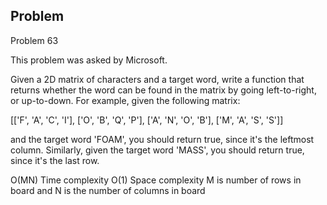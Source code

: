 
Problem
-------

Problem 63

 This problem was asked by Microsoft.

 Given a 2D matrix of characters and a target word, write a function that returns whether the word can be found in the matrix by going left-to-right, or up-to-down.
 For example, given the following matrix:

[['F', 'A', 'C', 'I'],
['O', 'B', 'Q', 'P'],
['A', 'N', 'O', 'B'],
['M', 'A', 'S', 'S']]

and the target word 'FOAM', you should return true, since it's the leftmost column. Similarly, given the target word 'MASS', you should return true, since it's the last row.

O(MN) Time complexity
O(1) Space complexity
M is number of rows in board and N is the number of columns in board


